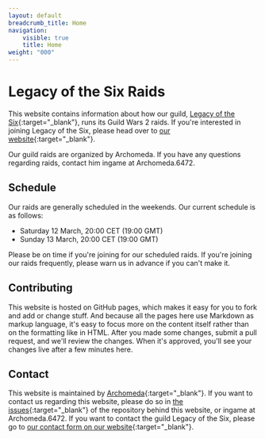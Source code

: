 ```yaml
---
layout: default
breadcrumb_title: Home
navigation:
    visible: true
    title: Home
weight: "000"
---
```


# Legacy of the Six Raids
This website contains information about how our guild, [Legacy of the Six][lots]{:target="_blank"}, runs its Guild Wars 2 raids.
If you're interested in joining Legacy of the Six, please head over to [our website][lots]{:target="_blank"}.

Our guild raids are organized by Archomeda.
If you have any questions regarding raids, contact him ingame at Archomeda.6472.

## Schedule
Our raids are generally scheduled in the weekends.
Our current schedule is as follows:

- Saturday 12 March, 20:00 CET (19:00 GMT)
- Sunday 13 March, 20:00 CET (19:00 GMT)

<ul class="schedule"></ul>

Please be on time if you're joining for our scheduled raids.
If you're joining our raids frequently, please warn us in advance if you can't make it.

## Contributing
This website is hosted on GitHub pages, which makes it easy for you to fork and add or change stuff.
And because all the pages here use Markdown as markup language, it's easy to focus more on the content itself rather than on the formatting like in HTML.
After you made some changes, submit a pull request, and we'll review the changes.
When it's approved, you'll see your changes live after a few minutes here.

## Contact
This website is maintained by [Archomeda][github-profile-archomeda]{:target="_blank"}.
If you want to contact us regarding this website, please do so in [the issues][github-repo-issues]{:target="_blank"} of the repository behind this website, or ingame at Archomeda.6472.
If you want to contact the guild Legacy of the Six, please go to [our contact form on our website][lots-contact]{:target="_blank"}.

[lots]: https://legacyofthesix.com "Legacy of the Six website"
[lots-contact]: https://legacyofthesix.com/contact "Contact Legacy of the Six"
[github-profile-archomeda]: https://github.com/Archomeda "Archomeda's profile on GitHub"
[github-repo-issues]: {{site.github.issues_url}} "Issues on GitHub"
